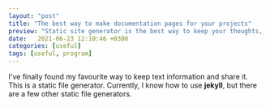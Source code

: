 ```yaml
---
layout: "post"
title: "The best way to make documentation pages for your projects"
preview: "Static site generator is the best way to keep your thoughts, make documentation and share it."
date:   2021-06-23 12:10:46 +0300
categories: [useful]
tags: [useful, program]
---
```


I've finally found my favourite way to keep text information and share it. This is a static file generator. Currently, I know how to use **jekyll**, but there are a few other static file generators.
